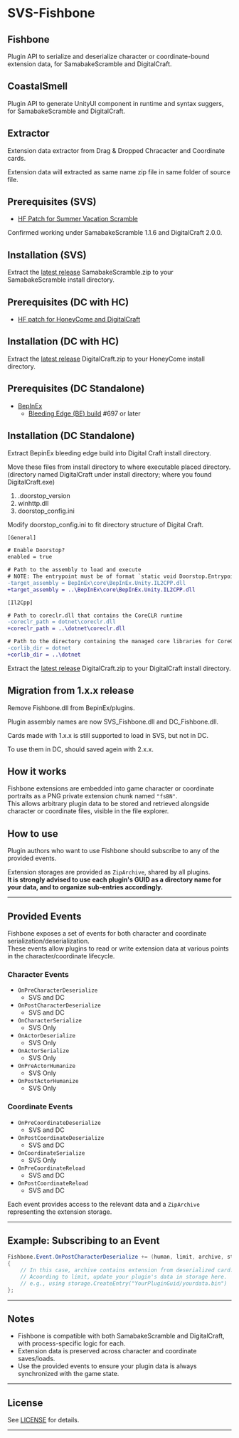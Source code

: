 # SVS-Fishbone

## Fishbone

Plugin API to serialize and deserialize character or coordinate-bound extension data, for SamabakeScramble and DigitalCraft.

## CoastalSmell

Plugin API to generate UnityUI component in runtime and syntax suggers, for SamabakeScramble and DigitalCraft.

## Extractor

Extension data extractor from Drag & Dropped Chracacter and Coordinate cards.

Extension data will extracted as same name zip file in same folder of source file.

## Prerequisites (SVS)

- [HF Patch for Summer Vacation Scramble](https://github.com/ManlyMarco/SVS-HF_Patch)

Confirmed working under SamabakeScramble 1.1.6 and DigitalCraft 2.0.0.

## Installation (SVS)

Extract the [latest release](https://github.com/MaybeSamigroup/SVS-Fishbone/releases/latest) SamabakeScramble.zip to your SamabakeScramble install directory.

## Prerequisites (DC with HC)

- [HF patch for HoneyCome and DigitalCraft](https://github.com/ManlyMarco/HC-HF_Patch)

## Installation (DC with HC)

Extract the [latest release](https://github.com/MaybeSamigroup/SVS-Fishbone/releases/latest) DigitalCraft.zip to your HoneyCome install directory.

## Prerequisites (DC Standalone)

- [BepInEx](https://github.com/BepInEx/BepInE)
  - [Bleeding Edge (BE) build](https://builds.bepinex.dev/projects/bepinex_be) #697 or later

## Installation (DC Standalone)

Extract BepinEx bleeding edge build into Digital Craft install directory.

Move these files from install directory to where executable placed directory. (directory named DigitalCraft under install directory; where you found DigitalCraft.exe)

1. .doorstop_version
1. winhttp.dll
1. doorstop_config.ini

Modify doorstop_config.ini to fit directory structure of Digital Craft.

```diff
[General]

# Enable Doorstop?
enabled = true

# Path to the assembly to load and execute
# NOTE: The entrypoint must be of format `static void Doorstop.Entrypoint.Start()`
-target_assembly = BepInEx\core\BepInEx.Unity.IL2CPP.dll
+target_assembly = ..\BepInEx\core\BepInEx.Unity.IL2CPP.dll
```

```diff
[Il2Cpp]

# Path to coreclr.dll that contains the CoreCLR runtime
-coreclr_path = dotnet\coreclr.dll
+coreclr_path = ..\dotnet\coreclr.dll

# Path to the directory containing the managed core libraries for CoreCLR (mscorlib, System, etc.)
-corlib_dir = dotnet
+corlib_dir = ..\dotnet
```

Extract the [latest release](https://github.com/MaybeSamigroup/SVS-Fishbone/releases/latest) DigitalCraft.zip to your DigitalCraft install directory.

## Migration from 1.x.x release

Remove Fishbone.dll from BepinEx/plugins.

Plugin assembly names are now SVS_Fishbone.dll and DC_Fishbone.dll.

Cards made with 1.x.x is still supported to load in SVS, but not in DC.

To use them in DC, should saved agein with 2.x.x.

## How it works

Fishbone extensions are embedded into game character or coordinate portraits as a PNG private extension chunk named `"fsBN"`.  
This allows arbitrary plugin data to be stored and retrieved alongside character or coordinate files, visible in the file explorer.

## How to use

Plugin authors who want to use Fishbone should subscribe to any of the provided events.

Extension storages are provided as `ZipArchive`, shared by all plugins.  
**It is strongly advised to use each plugin's GUID as a directory name for your data, and to organize sub-entries accordingly.**

---

## Provided Events

Fishbone exposes a set of events for both character and coordinate serialization/deserialization.  
These events allow plugins to read or write extension data at various points in the character/coordinate lifecycle.

### Character Events

- `OnPreCharacterDeserialize`
  - SVS and DC
- `OnPostCharacterDeserialize`
  - SVS and DC
- `OnCharacterSerialize`
  - SVS Only
- `OnActorDeserialize`
  - SVS Only
- `OnActorSerialize`
  - SVS Only
- `OnPreActorHumanize`
  - SVS Only
- `OnPostActorHumanize`
  - SVS Only

### Coordinate Events

- `OnPreCoordinateDeserialize`
  - SVS and DC
- `OnPostCoordinateDeserialize`
  - SVS and DC
- `OnCoordinateSerialize`
  - SVS Only
- `OnPreCoordinateReload`
  - SVS and DC
- `OnPostCoordinateReload`
  - SVS and DC

Each event provides access to the relevant data and a `ZipArchive` representing the extension storage.

---

## Example: Subscribing to an Event

```csharp
Fishbone.Event.OnPostCharacterDeserialize += (human, limit, archive, storage) =>
{
    // In this case, archive contains extension from deserialized card.
    // Acoording to limit, update your plugin's data in storage here.
    // e.g., using storage.CreateEntry("YourPluginGuid/yourdata.bin")
};
```

---

## Notes

- Fishbone is compatible with both SamabakeScramble and DigitalCraft, with process-specific logic for each.
- Extension data is preserved across character and coordinate saves/loads.
- Use the provided events to ensure your plugin data is always synchronized with the game state.

---

## License

See [LICENSE](LICENSE) for details.

---
